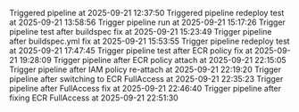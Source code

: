 Triggered pipeline at 2025-09-21 12:37:50
Triggered pipeline redeploy test at 2025-09-21 13:58:56
Trigger pipeline run at 2025-09-21 15:17:26
Trigger pipeline test after buildspec fix at 2025-09-21 15:23:49
Trigger pipeline after buildspec.yml fix at 2025-09-21 15:53:55
Trigger pipeline redeploy test at 2025-09-21 17:47:45
Trigger pipeline test after ECR policy fix at 2025-09-21 19:28:09
Trigger pipeline after ECR policy attach at 2025-09-21 22:15:05
Trigger pipeline after IAM policy re-attach at 2025-09-21 22:19:20
Trigger pipeline after switching to ECR FullAccess at 2025-09-21 22:35:23
Trigger pipeline after FullAccess fix at 2025-09-21 22:46:40
Trigger pipeline after fixing ECR FullAccess at 2025-09-21 22:51:30
